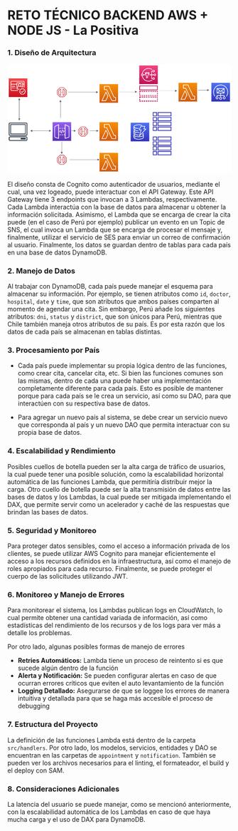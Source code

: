 # RETO TÉCNICO BACKEND AWS + NODE JS - La Positiva

### 1. Diseño de Arquitectura
![Alt text](resources/infrastructure-diagram.png)

El diseño consta de Cognito como autenticador de usuarios, mediante el cual, una vez logeado, puede interactuar con el API Gateway. Este API Gateway tiene 3 endpoints que invocan a 3 Lambdas, respectivamente. Cada Lambda interactúa con la base de datos para almacenar u obtener la información solicitada. Asimismo, el Lambda que se encarga de crear la cita puede (en el caso de Perú por ejemplo) publicar un evento en un Topic de SNS, el cual invoca un Lambda que se encarga de procesar el mensaje y, finalmente, utilizar el servicio de SES para enviar un correo de confirmación al usuario. Finalmente, los datos se guardan dentro de tablas para cada país en una base de datos DynamoDB.

### 2. Manejo de Datos

Al trabajar con DynamoDB, cada país puede manejar el esquema para almacenar su información. Por ejemplo, se tienen atributos como `id`, `doctor`, `hospital`, `date` y `time`, que son atributos que ambos países comparten al momento de agendar una cita. Sin embargo, Perú añade los siguientes atributos: `dni`, `status` y `district`, que son únicos para Perú, mientras que Chile también maneja otros atributos de su país. Es por esta razón que los datos de cada país se almacenan en tablas distintas.

### 3. Procesamiento por País

- Cada país puede implementar su propia lógica dentro de las funciones, como crear cita, cancelar cita, etc. Si bien las funciones comunes son las mismas, dentro de cada una puede haber una implementación completamente diferente para cada país. Esto es posible de mantener porque para cada país se le crea un servicio, así como su DAO, para que interactúen con su respectiva base de datos.

- Para agregar un nuevo país al sistema, se debe crear un servicio nuevo que corresponda al país y un nuevo DAO que permita interactuar con su propia base de datos.

### 4. Escalabilidad y Rendimiento

Posibles cuellos de botella pueden ser la alta carga de tráfico de usuarios, la cual puede tener una posible solución, como la escalabilidad horizontal automática de las funciones Lambda, que permitiría distribuir mejor la carga. Otro cuello de botella puede ser la alta transmisión de datos entre las bases de datos y los Lambdas, la cual puede ser mitigada implementando el DAX, que permite servir como un acelerador y caché de las respuestas que brindan las bases de datos.

### 5. Seguridad y Monitoreo

Para proteger datos sensibles, como el acceso a información privada de los clientes, se puede utilizar AWS Cognito para manejar eficientemente el acceso a los recursos definidos en la infraestructura, así como el manejo de roles apropiados para cada recurso. Finalmente, se puede proteger el cuerpo de las solicitudes utilizando JWT.

### 6. Monitoreo y Manejo de Errores

Para monitorear el sistema, los Lambdas publican logs en CloudWatch, lo cual permite obtener una cantidad variada de información, así como estadísticas del rendimiento de los recursos y de los logs para ver más a detalle los problemas.

Por otro lado, algunas posibles formas de manejo de errores

- **Retries Automáticos:** Lambda tiene un proceso de reintento si es que sucede algún dentro de la función
- **Alerta y Notificación:** Se pueden configurar alertas en caso de que ocurran errores críticos que eviten el auto levantamiento de la función
- **Logging Detallado:** Asegurarse de que se loggee los errores de manera intuitiva y detallada para que se haga más accesible el proceso de debugging

### 7. Estructura del Proyecto

La definición de las funciones Lambda está dentro de la carpeta `src/handlers`. Por otro lado, los modelos, servicios, entidades y DAO se encuentran en las carpetas de `appointment` y `notification`. También se pueden ver los archivos necesarios para el linting, el formateador, el build y el deploy con SAM.

### 8. Consideraciones Adicionales

La latencia del usuario se puede manejar, como se mencionó anteriormente, con la escalabilidad automática de los Lambdas en caso de que haya mucha carga y el uso de DAX para DynamoDB.


